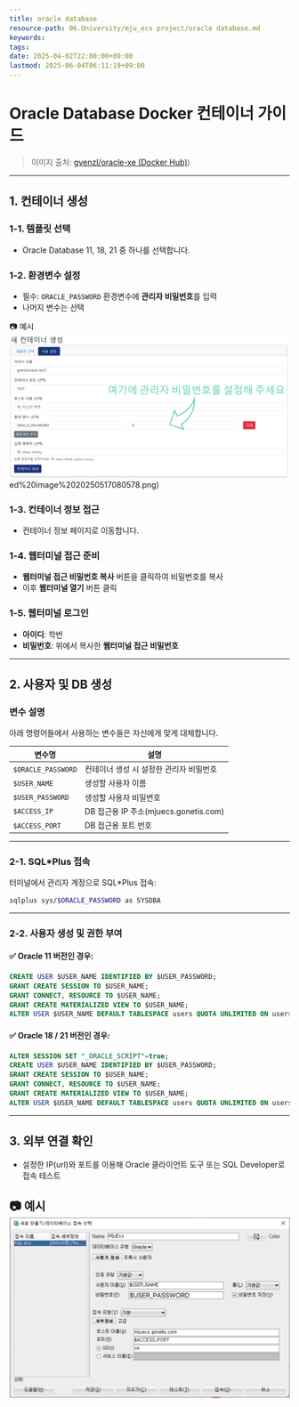 ```yaml
---
title: oracle database
resource-path: 06.University/mju_ecs project/oracle database.md
keywords:
tags:
date: 2025-04-02T22:00:00+09:00
lastmod: 2025-06-04T06:11:19+09:00
---
```

# Oracle Database Docker 컨테이너 가이드

> 이미지 출처: [gvenzl/oracle-xe (Docker Hub)](Docker%20Hub))

---

## 1. 컨테이너 생성

### 1-1. 템플릿 선택

* Oracle Database 11, 18, 21 중 하나를 선택합니다.

### 1-2. 환경변수 설정

* 필수: `ORACLE_PASSWORD` 환경변수에 **관리자 비밀번호**를 입력
* 나머지 변수는 선택

📷 예시![](../../08.media/20250517080578.png)ed%20image%2020250517080578.png)

### 1-3. 컨테이너 정보 접근

* 컨테이너 정보 페이지로 이동합니다.

### 1-4. 웹터미널 접근 준비

* **웹터미널 접근 비밀번호 복사** 버튼을 클릭하여 비밀번호를 복사
* 이후 **웹터미널 열기** 버튼 클릭

### 1-5. 웹터미널 로그인

* **아이디**: 학번
* **비밀번호**: 위에서 복사한 **웹터미널 접근 비밀번호**

---

## 2. 사용자 및 DB 생성

### 변수 설명

아래 명령어들에서 사용하는 변수들은 자신에게 맞게 대체합니다.

| 변수명                | 설명                     |
| ------------------ | ---------------------- |
| `$ORACLE_PASSWORD` | 컨테이너 생성 시 설정한 관리자 비밀번호 |
| `$USER_NAME`       | 생성할 사용자 이름             |
| `$USER_PASSWORD`   | 생성할 사용자 비밀번호           |
| `$ACCESS_IP`       | DB 접근용 IP 주소(mjuecs.gonetis.com)           |
| `$ACCESS_PORT`     | DB 접근용 포트 번호           |

---

### 2-1. SQL\*Plus 접속

터미널에서 관리자 계정으로 SQL\*Plus 접속:

```bash
sqlplus sys/$ORACLE_PASSWORD as SYSDBA
```

---

### 2-2. 사용자 생성 및 권한 부여

#### ✅ Oracle 11 버전인 경우:

```sql
CREATE USER $USER_NAME IDENTIFIED BY $USER_PASSWORD;
GRANT CREATE SESSION TO $USER_NAME;
GRANT CONNECT, RESOURCE TO $USER_NAME;
GRANT CREATE MATERIALIZED VIEW TO $USER_NAME;
ALTER USER $USER_NAME DEFAULT TABLESPACE users QUOTA UNLIMITED ON users;
```

#### ✅ Oracle 18 / 21 버전인 경우:

```sql
ALTER SESSION SET "_ORACLE_SCRIPT"=true;
CREATE USER $USER_NAME IDENTIFIED BY $USER_PASSWORD;
GRANT CREATE SESSION TO $USER_NAME;
GRANT CONNECT, RESOURCE TO $USER_NAME;
GRANT CREATE MATERIALIZED VIEW TO $USER_NAME;
ALTER USER $USER_NAME DEFAULT TABLESPACE users QUOTA UNLIMITED ON users;
```

---

## 3. 외부 연결 확인

* 설정한 IP(url)와 포트를 이용해 Oracle 클라이언트 도구 또는 SQL Developer로 접속 테스트

📷 예시
![Pasted image 20250522221749](../../08.media/20250522221749.png)
---
